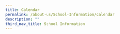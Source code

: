 ```yaml
---
title: Calendar
permalink: /about-us/School-Information/calendar
description: ""
third_nav_title: School Information
---
```

